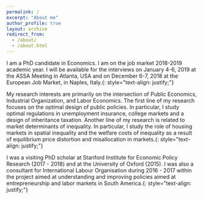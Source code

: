 ```yaml
---
permalink: /
excerpt: "About me"
author_profile: true
layout: archive
redirect_from:
  - /about/
  - /about.html
---
```


I am a PhD candidate in Economics. I am on the job market 2018-2019 academic year. I will be available for the interviews on January 4-6, 2019 at the ASSA Meeting in Atlanta, USA and on December 6-7, 2018 at the European Job Market, in Naples, Italy.{: style="text-align: justify;"}

My research interests are primarily on the intersection of Public Economics, Industrial Organization, and Labor Economics. The first line of my research focuses on the optimal design of public policies. In particular, I study optimal regulations in unemployment insurance, college markets and a design of inheritance taxation. Another line of my research is related to market determinants of inequality. In particular, I study the role of housing markets in spatial inequality and the welfare costs of inequality as a result of equilibrium price distortion and misallocation in markets.{: style="text-align: justify;"}

I was a visiting PhD scholar at Stanford Institute for Economic Policy Research (2017 - 2018) and at the University of Oxford (2015). I was also a consultant for International Labour Organisation during 2016 - 2017 within the project aimed at understanding and improving policies aimed at entrepreneurship and labor markets in South America.{: style="text-align: justify;"}
